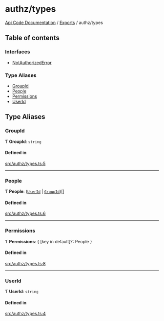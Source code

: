 # authz/types
 
[Api Code Documentation](../README.md) / [Exports](../modules.md) / authz/types

## Table of contents

### Interfaces

- [NotAuthorizedError](../interfaces/authz_types.NotAuthorizedError.md)

### Type Aliases

- [GroupId](authz_types.md#groupid)
- [People](authz_types.md#people)
- [Permissions](authz_types.md#permissions)
- [UserId](authz_types.md#userid)

## Type Aliases

### GroupId

Ƭ **GroupId**: `string`

#### Defined in

[src/authz/types.ts:5](https://github.com/openkfw/TruBudget/blob/3cf6626/api/src/authz/types.ts#L5)

___

### People

Ƭ **People**: ([`UserId`](authz_types.md#userid) \| [`GroupId`](authz_types.md#groupid))[]

#### Defined in

[src/authz/types.ts:6](https://github.com/openkfw/TruBudget/blob/3cf6626/api/src/authz/types.ts#L6)

___

### Permissions

Ƭ **Permissions**: \{ [key in default]?: People }

#### Defined in

[src/authz/types.ts:8](https://github.com/openkfw/TruBudget/blob/3cf6626/api/src/authz/types.ts#L8)

___

### UserId

Ƭ **UserId**: `string`

#### Defined in

[src/authz/types.ts:4](https://github.com/openkfw/TruBudget/blob/3cf6626/api/src/authz/types.ts#L4)
